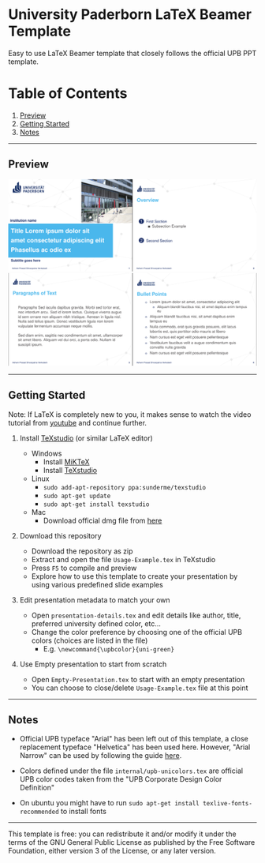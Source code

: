 # University Paderborn LaTeX Beamer Template 

Easy to use LaTeX Beamer template that closely follows the official UPB PPT template. 

# Table of Contents
1. [Preview](#preview)
2. [Getting Started](#getting-started)
3. [Notes](#notes)

-------

## Preview

![Preview1](Doc/Preview/1.png)
![Preview2](Doc/Preview/2.png)

-----

## Getting Started

Note: If LaTeX is completely new to you, it makes sense to watch the video tutorial from [youtube](https://www.youtube.com/watch?v=SoDv0qhyysQ) and continue further.

1. Install [TeXstudio](https://www.texstudio.org/) (or similar LaTeX editor)
    + Windows
        + Install [MiKTeX](https://miktex.org/download) 
        + Install [TeXstudio](https://www.texstudio.org/)
    + Linux
        + `sudo add-apt-repository ppa:sunderme/texstudio`
        + `sudo apt-get update`
        + `sudo apt-get install texstudio`
    + Mac
        + Download official dmg file from [here](https://www.texstudio.org/#download)


2. Download this repository
    + Download the repository as zip
    + Extract and open the file `Usage-Example.tex` in TeXstudio
    + Press `F5` to compile and preview
    + Explore how to use this template to create your presentation by using various predefined slide examples

3. Edit presentation metadata to match your own
    + Open `presentation-details.tex` and edit details like author, title, preferred university defined color, etc...
    + Change the color preference by choosing one of the official UPB colors (choices are listed in the file)
        + E.g. `\newcommand{\upbcolor}{uni-green}`

4. Use Empty presentation to start from scratch
    + Open `Empty-Presentation.tex` to start with an empty presentation
    + You can choose to close/delete `Usage-Example.tex` file at this point

-----

## Notes

+ Official UPB typeface "Arial" has been left out of this template, a close replacement typeface "Helvetica" has been used here. However, "Arial Narrow" can be used by following the guide [here](https://tex.stackexchange.com/a/20145).

+ Colors defined under the file `internal/upb-unicolors.tex` are official UPB color codes taken from the "UPB Corporate Design Color Definition"

+ On ubuntu you might have to run `sudo apt-get install texlive-fonts-recommended` to install fonts

-----

This template is free: you can redistribute it and/or modify it under the terms of the GNU General Public License as published by the Free Software Foundation, either version 3 of the License, or any later version.

